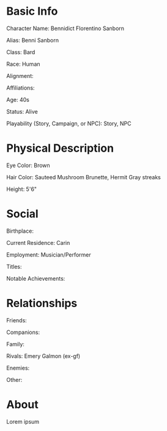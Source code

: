 # Basic Info
Character Name: Bennidict Florentino Sanborn

Alias: Benni Sanborn

Class: Bard

Race: Human

Alignment: 

Affiliations: 

Age: 40s

Status: Alive

Playability (Story, Campaign, or NPC): Story, NPC

# Physical Description
Eye Color: Brown

Hair Color: Sauteed Mushroom Brunette, Hermit Gray streaks

Height: 5'6"

# Social
Birthplace: 

Current Residence: Carin

Employment: Musician/Performer

Titles: 

Notable Achievements:

# Relationships
Friends: 

Companions: 

Family: 

Rivals: Emery Galmon (ex-gf)

Enemies: 

Other: 

# About
  Lorem ipsum
